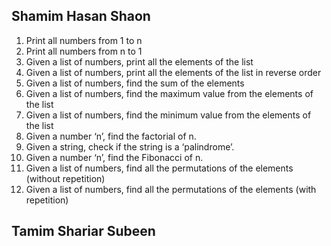 ## Shamim Hasan Shaon

1. Print all numbers from 1 to n
2. Print all numbers from n to 1
3. Given a list of numbers, print all the elements of the list
4. Given a list of numbers, print all the elements of the list in reverse order
5. Given a list of numbers, find the sum of the elements
6. Given a list of numbers, find the maximum value from the elements of the list
7. Given a list of numbers, find the minimum value from the elements of the list
8. Given a number ‘n’, find the factorial of n.
9. Given a string, check if the string is a ‘palindrome’.
10. Given a number ‘n’, find the Fibonacci of n.
11. Given a list of numbers, find all the permutations of the elements (without repetition)
12. Given a list of numbers, find all the permutations of the elements (with repetition)

## Tamim Shariar Subeen

